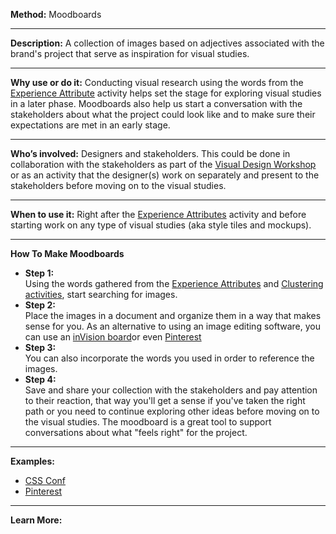 **Method:** Moodboards

---

**Description:** A collection of images based on adjectives associated with the brand's project that serve as inspiration for visual studies.

---

**Why use or do it:** Conducting visual research using the words from the [Experience Attribute](https://github.com/bocoup/opendesignkit/wiki/Experience-Attributes) activity helps set the stage for exploring visual studies in a later phase. Moodboards also help us start a conversation with the stakeholders about what the project could look like and to make sure their expectations are met in an early stage.

---

**Who’s involved:** Designers and stakeholders. This could be done in collaboration with the stakeholders as part of the [Visual Design Workshop](https://github.com/bocoup/opendesignkit/wiki/Visual-Design-Workshop) or as an activity that the designer(s) work on separately and present to the stakeholders before moving on to the visual studies.

---

**When to use it:** Right after the [Experience Attributes](https://github.com/bocoup/opendesignkit/wiki/experience-attributes) activity and before starting work on any type of visual studies (aka style tiles and mockups).

---

**How To Make Moodboards**

* **Step 1:**  
Using the words gathered from the [Experience Attributes](https://github.com/bocoup/opendesignkit/wiki/experience-attributes) and [Clustering activities](https://github.com/bocoup/opendesignkit/wiki/sticky-clustering), start searching for images.
* **Step 2:**  
Place the images in a document and organize them in a way that makes sense for you. As an alternative to using an image editing software, you can use an [inVision board](http://blog.invisionapp.com/boards-share-design-inspiration-assets/)or even [Pinterest](https://www.pinterest.com/)
* **Step 3:**  
You can also incorporate the words you used in order to reference the images.
* **Step 4:**  
Save and share your collection with the stakeholders and pay attention to their reaction, that way you'll get a sense if you've taken the right path or you need to continue exploring other ideas before moving on to the visual studies. The moodboard is a great tool to support conversations about what "feels right" for the project.

---

**Examples:**
* [CSS Conf](https://github.com/bocoup/opendesignkit/tree/master/wiki/images/moodboards)
* [Pinterest](https://www.pinterest.com/search/pins/?q=moodboard%20design&rs=guide&0=design%7Cguide%7Cword%7C0&add_refine=design%7Cguide%7Cword%7C0)

---
**Learn More:**
